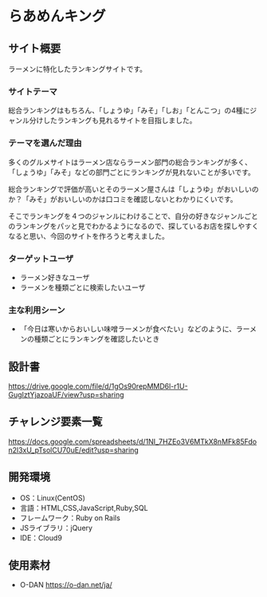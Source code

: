 # らあめんキング

## サイト概要
ラーメンに特化したランキングサイトです。

### サイトテーマ
総合ランキングはもちろん、「しょうゆ」「みそ」「しお」「とんこつ」の4種にジャンル分けしたランキングも見れるサイトを目指しました。

### テーマを選んだ理由
多くのグルメサイトはラーメン店ならラーメン部門の総合ランキングが多く、「しょうゆ」「みそ」などの部門ごとにランキングが見れないことが多いです。

総合ランキングで評価が高いとそのラーメン屋さんは「しょうゆ」がおいしいのか？「みそ」がおいしいのかは口コミを確認しないとわかりにくいです。

そこでランキングを４つのジャンルにわけることで、自分の好きなジャンルごとのランキングをパッと見でわかるようになるので、探しているお店を探しやすくなると思い、今回のサイトを作ろうと考えました。

### ターゲットユーザ
* ラーメン好きなユーザ
* ラーメンを種類ごとに検索したいユーザ

### 主な利用シーン
* 「今日は寒いからおいしい味噌ラーメンが食べたい」などのように、ラーメンの種類ごとにランキングを確認したいとき

## 設計書
https://drive.google.com/file/d/1gOs90repMMD6l-r1U-GugIztYjazoaUF/view?usp=sharing

## チャレンジ要素一覧
https://docs.google.com/spreadsheets/d/1NI_7HZEo3V6MTkX8nMFk85Fdon2l3xU_pTsolCU70uE/edit?usp=sharing

## 開発環境
- OS：Linux(CentOS)
- 言語：HTML,CSS,JavaScript,Ruby,SQL
- フレームワーク：Ruby on Rails
- JSライブラリ：jQuery
- IDE：Cloud9

## 使用素材
- O-DAN <https://o-dan.net/ja/>